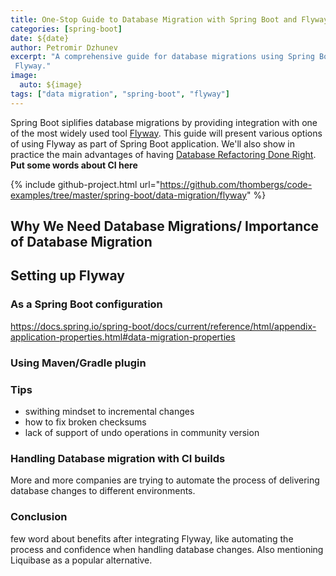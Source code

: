 ```yaml
---
title: One-Stop Guide to Database Migration with Spring Boot and Flyway
categories: [spring-boot]
date: ${date}
author: Petromir Dzhunev
excerpt: "A comprehensive guide for database migrations using Spring Boot and its support of
 Flyway."
image:
  auto: ${image}
tags: ["data migration", "spring-boot", "flyway"]
---
```


Spring Boot siplifies database migrations by providing integration with one of the most widely used tool [Flyway](https://flywaydb.org/). This guide will present various options of using Flyway as part of Spring Boot application. We'll also show in practice the main advantages of having [Database Refactoring Done Right](https://reflectoring.io/tool-based-database-refactoring/). **Put some words about CI here**

{% include github-project.html url="https://github.com/thombergs/code-examples/tree/master/spring-boot/data-migration/flyway" %}

## Why We Need Database Migrations/ Importance of Database Migration

## Setting up Flyway

### As a Spring Boot configuration

https://docs.spring.io/spring-boot/docs/current/reference/html/appendix-application-properties.html#data-migration-properties

### Using Maven/Gradle plugin

### Tips

* swithing mindset to incremental changes
* how to fix broken checksums
* lack of support of undo operations in community version

### Handling Database migration with CI builds

More and more companies are trying to automate the process of delivering database changes to different environments. 

### Conclusion

few word about benefits after integrating Flyway, like automating the process and confidence when
 handling database changes. Also mentioning Liquibase as a popular alternative.
